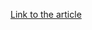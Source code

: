 [Link to the article](https://www.recordedfuture.com/research/tag-100-uses-open-source-tools-in-suspected-global-espionage-campaign)
